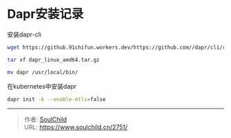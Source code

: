 # Dapr安装记录

<!--more-->
安装dapr-cli
```bash
wget https://github.91chifun.workers.dev/https://github.com//dapr/cli/releases/download/v1.5.0/dapr_linux_amd64.tar.gz

tar xf dapr_linux_amd64.tar.gz

mv dapr /usr/local/bin/
```


在kubernetes中安装dapr
```bash
dapr init -k --enable-mtls=false
```


---

> 作者: [SoulChild](https://www.soulchild.cn)  
> URL: https://www.soulchild.cn/2751/  

